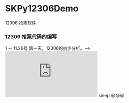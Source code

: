 # SKPy12306Demo
12306 抢票软件
### 12306 抢票代码的编写  
1 -- 11.29号 第一天，12306的初步分析。-->![打卡](https://github.com/AlexanderYeah/SKPy12306Demo/blob/master/Lession1/process.md) sleep 😆😆😆
